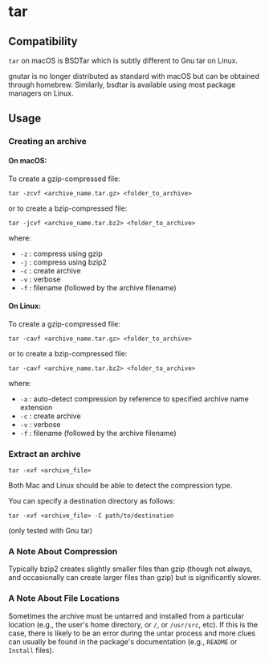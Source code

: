 tar
===

Compatibility
-------------

`tar` on macOS is BSDTar which is subtly different to Gnu tar on Linux.

gnutar is no longer distributed as standard with macOS but can be obtained through homebrew. Similarly, bsdtar is available using most 
package managers on Linux.


Usage
-----

### Creating an archive ###

#### On macOS: ####

To create a gzip-compressed file:
```
tar -zcvf <archive_name.tar.gz> <folder_to_archive>
```
or to create a bzip-compressed file:
```
tar -jcvf <archive_name.tar.bz2> <folder_to_archive>
```

where:
- `-z` : compress using gzip
- `-j` : compress using bzip2
- `-c` : create archive
- `-v` : verbose
- `-f` : filename (followed by the archive filename)

#### On Linux: ####

To create a gzip-compressed file:
```
tar -cavf <archive_name.tar.gz> <folder_to_archive>
```
or to create a bzip-compressed file:
```
tar -cavf <archive_name.tar.bz2> <folder_to_archive>
```

where:
- `-a` : auto-detect compression by reference to specified archive name extension
- `-c` : create archive
- `-v` : verbose
- `-f` : filename (followed by the archive filename)

### Extract an archive ###

```
tar -xvf <archive_file>
```

Both Mac and Linux should be able to detect the compression type.

You can specify a destination directory as follows:

```
tar -xvf <archive_file> -C path/to/destination
```
(only tested with Gnu tar)


### A Note About Compression ###

Typically bzip2 creates slightly smaller files than gzip (though not always, and occasionally can create larger files than gzip) but
is significantly slower.


### A Note About File Locations ###

Sometimes the archive must be untarred and installed from a particular location (e.g., the user's home directory, or `/`, or `/usr/src`, 
etc). If this is the case, there is likely to be an error during the untar process and more clues can usually be found in the package's
documentation (e.g., `README` or `Install` files).

